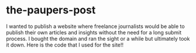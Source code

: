 # the-paupers-post
I wanted to publish a website where freelance journalists would be able to publish their own articles and insights without the need for a long submit process. I bought the domain and ran the sight or a while but ultimately took it down. Here is the code that I used for the site!!
